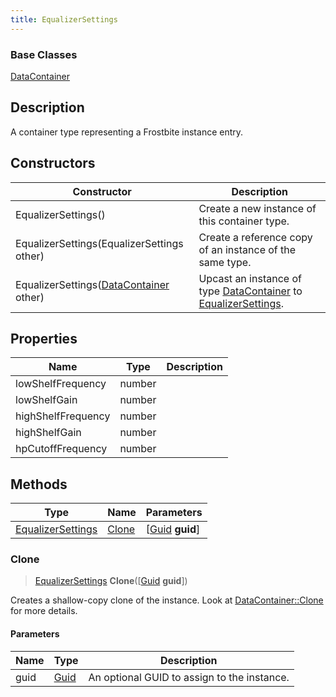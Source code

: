```yaml
---
title: EqualizerSettings
---
```

### Base Classes

[DataContainer](/vext/ref/shared/class/datacontainer)

## Description

A container type representing a Frostbite instance entry.

## Constructors

| Constructor                                                                  | Description                                                                                                               |
| ---------------------------------------------------------------------------- | ------------------------------------------------------------------------------------------------------------------------- |
| EqualizerSettings()                                                          | Create a new instance of this container type.                                                                             |
| EqualizerSettings(EqualizerSettings other)                                   | Create a reference copy of an instance of the same type.                                                                  |
| EqualizerSettings([DataContainer](/vext/ref/shared/class/datacontainer) other) | Upcast an instance of type [DataContainer](/vext/ref/shared/class/datacontainer) to [EqualizerSettings](EqualizerSettings). |

## Properties

| Name               | Type   | Description |
| ------------------ | ------ | ----------- |
| lowShelfFrequency  | number |             |
| lowShelfGain       | number |             |
| highShelfFrequency | number |             |
| highShelfGain      | number |             |
| hpCutoffFrequency  | number |             |

## Methods

| Type                                   | Name            | Parameters                                     |
| -------------------------------------- | --------------- | ---------------------------------------------- |
| [EqualizerSettings](EqualizerSettings) | [Clone](#clone) | \[[Guid](/vext/ref/shared/class/guid) **guid**\] |

### Clone

> [EqualizerSettings](EqualizerSettings) **Clone**(\[[Guid](/vext/ref/shared/class/guid) **guid**\])

Creates a shallow-copy clone of the instance. Look at [DataContainer::Clone](/vext/ref/shared/class/datacontainer#clone) for more details.

#### Parameters

| Name | Type         | Description                                 |
| ---- | ------------ | ------------------------------------------- |
| guid | [Guid](Guid) | An optional GUID to assign to the instance. |
